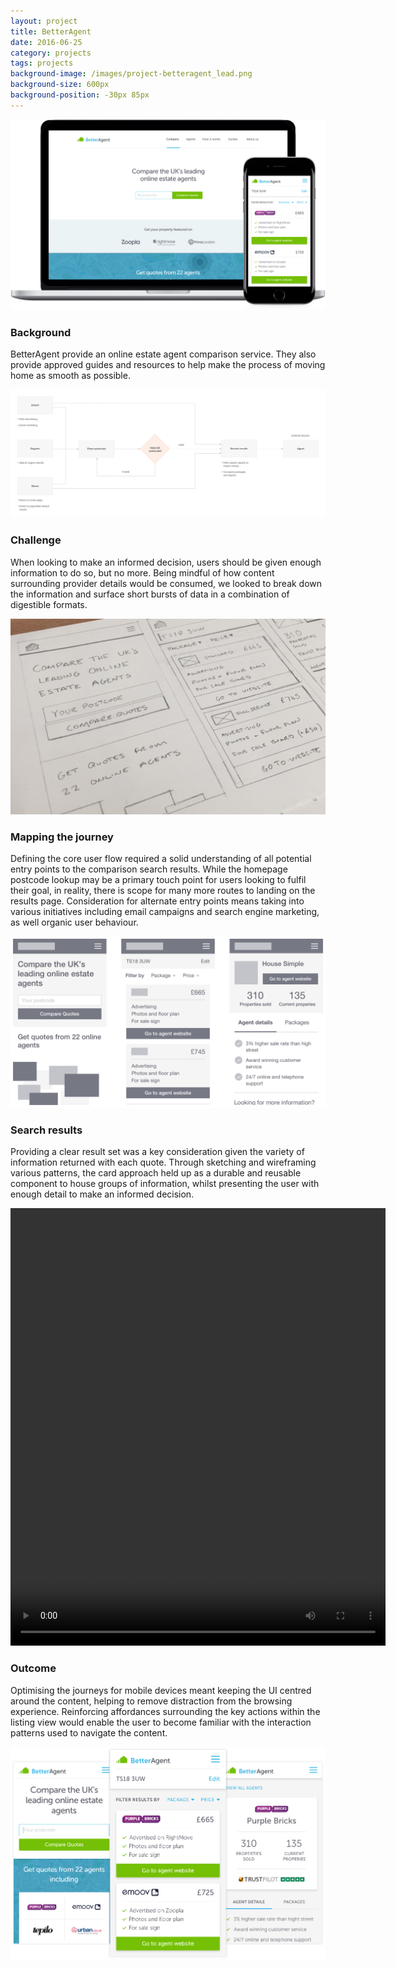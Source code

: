 ```yaml
---
layout: project
title: BetterAgent
date: 2016-06-25
category: projects
tags: projects
background-image: /images/project-betteragent_lead.png
background-size: 600px
background-position: -30px 85px
---
```


![alt](/images/project-better_agent-home.jpg)

### Background

BetterAgent provide an online estate agent comparison service. They also provide approved guides and resources to help make the process of moving home as smooth as possible.

![alt](/images/better_agent_results_user_flow.jpg)

### Challenge

When looking to make an informed decision, users should be given enough information to do so, but no more. Being mindful of how content surrounding provider details would be consumed, we looked to break down the information and surface short bursts of data in a combination of digestible formats.

![alt](/images/better_agent_results_sketch.jpg)

### Mapping the journey

Defining the core user flow required a solid understanding of all potential entry points  to the comparison search results. While the homepage postcode lookup may be a primary touch point for users looking to fulfil their goal, in reality, there is scope for many more routes to landing on the results page. Consideration for alternate entry points means taking into various initiatives including email campaigns and search engine marketing, as well organic user behaviour.

![alt](/images/better_agent_mobile_wireframes.jpg)

### Search results

Providing a clear result set was a key consideration given the variety of information returned with each quote. Through sketching and wireframing various patterns, the card approach held up as a durable and reusable component to house groups of information, whilst presenting the user with enough detail to make an informed decision.

<video controls="controls" width="600" height="700" name="Video Name" src="/videos/better_agent_prototype.mov"></video>

### Outcome

Optimising the journeys for mobile devices meant keeping the UI centred around the content, helping to remove distraction from the browsing experience. Reinforcing affordances surrounding the key actions within the listing view would enable the user to become familiar with the interaction patterns used to navigate the content.

![alt](/images/better_agent_mobile_ui.jpg)